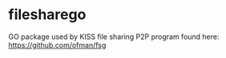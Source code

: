 # filesharego
GO package used by KISS file sharing P2P program found here: https://github.com/ofman/fsg